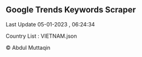

## Google Trends Keywords Scraper 
 
Last Update 05-01-2023 , 06:24:34

Country List :
VIETNAM.json



© Abdul Muttaqin 

